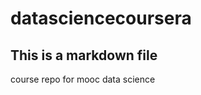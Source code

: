 datasciencecoursera
===================
## This is a markdown file
course repo for mooc data science
